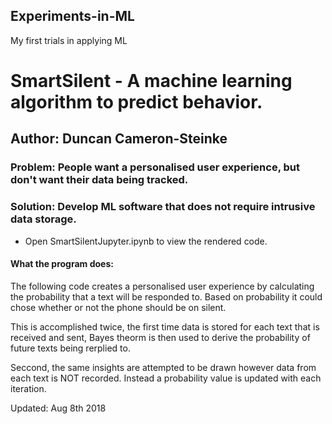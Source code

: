 ## Experiments-in-ML
My first trials in applying ML

# SmartSilent - A machine learning algorithm to predict behavior.
## Author: Duncan Cameron-Steinke

### Problem: People want a personalised user experience, but don't want their data being tracked.
### Solution: Develop ML software that does not require intrusive data storage.

* Open SmartSilentJupyter.ipynb to view the rendered code.

#### What the program does:

The following code creates a personalised user experience by calculating the probability that a text will be responded to. Based on probability it could chose whether or not the phone should be on silent.

This is accomplished twice, the first time data is stored for each text that is received and sent, Bayes theorm is then used to derive the probability of future texts being rerplied to.

Seccond, the same insights are attempted to be drawn however data from each text is NOT recorded. Instead a probability value is updated with each iteration.

Updated: Aug 8th 2018
